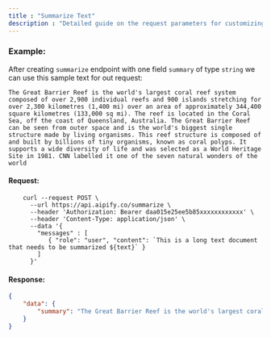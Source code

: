 ```yaml
---
title : "Summarize Text"
description : "Detailed guide on the request parameters for customizing API calls to Aipify."
---
```


### Example:
After creating `summarize` endpoint with one field `summary` of type `string` we can use this sample text for out request:

`The Great Barrier Reef is the world's largest coral reef system composed of over 2,900 individual reefs and 900 islands stretching for over 2,300 kilometres (1,400 mi) over an area of approximately 344,400 square kilometres (133,000 sq mi). The reef is located in the Coral Sea, off the coast of Queensland, Australia. The Great Barrier Reef can be seen from outer space and is the world's biggest single structure made by living organisms. This reef structure is composed of and built by billions of tiny organisms, known as coral polyps. It supports a wide diversity of life and was selected as a World Heritage Site in 1981. CNN labelled it one of the seven natural wonders of the world`

#### Request:
```bash[Terminal]
    curl --request POST \
      --url https://api.aipify.co/summarize \
      --header 'Authorization: Bearer daa015e25ee5b85xxxxxxxxxxxx' \
      --header 'Content-Type: application/json' \
      --data '{
        "messages" : [
           { "role": "user", "content": `This is a long text document that needs to be summarized ${text}` }
        ]
      }'
```

#### Response:

```json
{
	"data": {
		"summary": "The Great Barrier Reef is the world's largest coral reef system composed of over 2,900 individual reefs and 900 islands stretching for over 2,300 kilometres. Located in the Coral Sea, off the coast of Queensland, Australia, it is a structure that can be seen from outer space and is made up by billions of tiny organisms called coral polyps."
	}
}
```